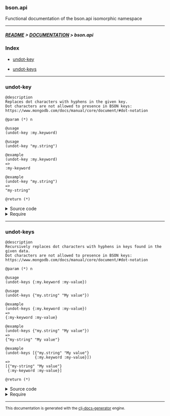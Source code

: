 
### bson.api

Functional documentation of the bson.api isomorphic namespace

---

##### [README](../../../README.md) > [DOCUMENTATION](../../COVER.md) > bson.api

### Index

- [undot-key](#undot-key)

- [undot-keys](#undot-keys)

---

### undot-key

```
@description
Replaces dot characters with hyphens in the given key.
Dot characters are not allowed to presence in BSON keys:
https://www.mongodb.com/docs/manual/core/document/#dot-notation
```

```
@param (*) n
```

```
@usage
(undot-key :my.keyword)
```

```
@usage
(undot-key "my.string")
```

```
@example
(undot-key :my.keyword)
=>
:my-keyword
```

```
@example
(undot-key "my.string")
=>
"my-string"
```

```
@return (*)
```

<details>
<summary>Source code</summary>

```
(defn undot-key
  [n]
  (cond (string?  n) (string/replace-part n "." "-")
        (keyword? n) (-> n keyword/to-string undot-key keyword)
        :return   n))
```

</details>

<details>
<summary>Require</summary>

```
(ns my-namespace (:require [bson.api :refer [undot-key]]))

(bson.api/undot-key ...)
(undot-key          ...)
```

</details>

---

### undot-keys

```
@description
Recursively replaces dot characters with hyphens in keys found in the given data.
Dot characters are not allowed to presence in BSON keys:
https://www.mongodb.com/docs/manual/core/document/#dot-notation
```

```
@param (*) n
```

```
@usage
(undot-keys {:my.keyword :my-value})
```

```
@usage
(undot-keys {"my.string" "My value"})
```

```
@example
(undot-keys {:my.keyword :my-value})
=>
{:my-keyword :my-value}
```

```
@example
(undot-keys {"my.string" "My value"})
=>
{"my-string" "My value"}
```

```
@example
(undot-keys [{"my.string" "My value"}
             {:my.keyword :my-value}])
=>
[{"my-string" "My value"}
 {:my-keyword :my-value}]
```

```
@return (*)
```

<details>
<summary>Source code</summary>

```
(defn undot-keys
  [n]
  (cond (map?    n) (map/->>keys    n undot-keys)
        (vector? n) (vector/->items n undot-keys)
        :return     (undot-key      n)))
```

</details>

<details>
<summary>Require</summary>

```
(ns my-namespace (:require [bson.api :refer [undot-keys]]))

(bson.api/undot-keys ...)
(undot-keys          ...)
```

</details>

---

<sub>This documentation is generated with the [clj-docs-generator](https://github.com/bithandshake/clj-docs-generator) engine.</sub>

